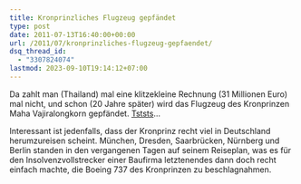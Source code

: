 ```yaml
---
title: Kronprinzliches Flugzeug gepfändet
type: post
date: 2011-07-13T16:40:00+00:00
url: /2011/07/kronprinzliches-flugzeug-gepfaendet/
dsq_thread_id:
  - "3307824074"
lastmod: 2023-09-10T19:14:12+07:00
---
```

Da zahlt man (Thailand) mal eine klitzekleine Rechnung (31 Millionen Euro) mal nicht, und schon (20 Jahre später) wird das Flugzeug des Kronprinzen Maha Vajiralongkorn gepfändet. [Tststs][1]...

Interessant ist jedenfalls, dass der Kronprinz recht viel in Deutschland herumzureisen scheint. München, Dresden, Saarbrücken, Nürnberg und Berlin standen in den vergangenen Tagen auf seinem Reiseplan, was es für den Insolvenzvollstrecker einer Baufirma letztenendes dann doch recht einfach machte, die Boeing 737 des Kronprinzen zu beschlagnahmen.

 [1]: http://www.ftd.de/unternehmen/industrie/:zoff-mit-thailand-augsburger-insolvenzverwalter-pfaendet-kronprinzen-boeing/60077916.html
